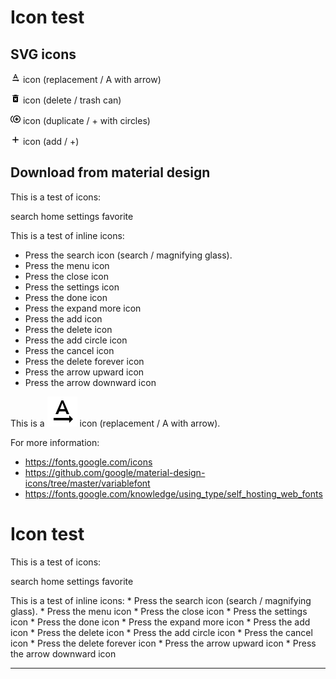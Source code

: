 # Icon test

## SVG icons
<img width=16 height=16 src="replacement.svg"> icon
(replacement / A with arrow)

<img width=16 height=16 src="delete.svg"> icon
(delete / trash can)

<img width=16 height=16 src="duplicate.svg"> icon
(duplicate / + with circles)

<img width=16 height=16 src="add.svg"> icon (add / +)

## Download from material design

This is a test of icons:

<span class="material-symbols-outlined">search</span>
<span class="material-symbols-outlined">home</span>
<span class="material-symbols-outlined">settings</span>
<span class="material-symbols-outlined">favorite</span>

This is a test of inline icons:
* Press the <span class="material-symbols-outlined inline-text">search</span> icon (search / magnifying glass).
* Press the <span class="material-symbols-outlined inline-text">menu</span> icon
* Press the <span class="material-symbols-outlined inline-text">close</span> icon
* Press the <span class="material-symbols-outlined inline-text">settings</span> icon
* Press the <span class="material-symbols-outlined inline-text">done</span> icon
* Press the <span class="material-symbols-outlined inline-text">expand more</span> icon
* Press the <span class="material-symbols-outlined inline-text">add</span> icon
* Press the <span class="material-symbols-outlined inline-text">delete</span> icon
* Press the <span class="material-symbols-outlined inline-text">add circle</span> icon
* Press the <span class="material-symbols-outlined inline-text">cancel</span> icon
* Press the <span class="material-symbols-outlined inline-text">delete forever</span> icon
* Press the <span class="material-symbols-outlined inline-text">arrow upward</span> icon
* Press the <span class="material-symbols-outlined inline-text">arrow downward</span> icon

This is a <img src="replacement.svg"> icon (replacement / A with arrow).

For more information:

* <https://fonts.google.com/icons>
* <https://github.com/google/material-design-icons/tree/master/variablefont>
* <https://fonts.google.com/knowledge/using_type/self_hosting_web_fonts>


<!DOCTYPE html>
<h1 id="icon-test">Icon test</h1>
<p>This is a test of icons:</p>
<p><span class="material-symbols-outlined">search</span> <span
class="material-symbols-outlined">home</span> <span
class="material-symbols-outlined">settings</span> <span
class="material-symbols-outlined">favorite</span></p>
<p>This is a test of inline icons: * Press the <span
class="material-symbols-outlined inline-text">search</span> icon (search
/ magnifying glass). * Press the <span
class="material-symbols-outlined inline-text">menu</span> icon * Press
the <span class="material-symbols-outlined inline-text">close</span>
icon * Press the <span
class="material-symbols-outlined inline-text">settings</span> icon *
Press the <span
class="material-symbols-outlined inline-text">done</span> icon * Press
the <span class="material-symbols-outlined inline-text">expand
more</span> icon * Press the <span
class="material-symbols-outlined inline-text">add</span> icon * Press
the <span class="material-symbols-outlined inline-text">delete</span>
icon * Press the <span class="material-symbols-outlined inline-text">add
circle</span> icon * Press the <span
class="material-symbols-outlined inline-text">cancel</span> icon * Press
the <span class="material-symbols-outlined inline-text">delete
forever</span> icon * Press the <span
class="material-symbols-outlined inline-text">arrow upward</span> icon *
Press the <span class="material-symbols-outlined inline-text">arrow
downward</span> icon</p>

<hr>
<!-- <p>[FOO] This is a <object width="16" height="16" type="image/svg+xml" src="replacement2.svg" /> icon (replacement / A with arrow).</p>
<p>[FOO] This is a
<img width=16 height=16 src="undraw_love_it_ul38.svg">
</p>
-->


</html>
